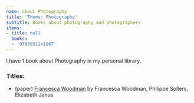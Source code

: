 ```yaml
---
name: about Photography
title: 'Theme: Photography'
subtitle: Books about photography and photographers
items:
- title: null
  books:
  - '9783931141967'
---
```

I have 1 book about Photography in my personal library.

### Titles:
- (paper) [Francesca Woodman](/books/info/9783931141967) by Francesca Woodman, Philippe Sollers, Elizabeth Janus

